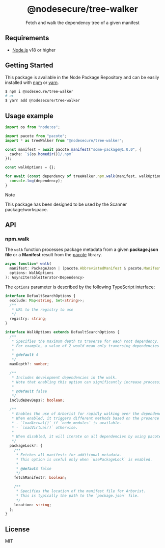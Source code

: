 <p align="center"><h1 align="center">
  @nodesecure/tree-walker
</h1>

<p align="center">
  Fetch and walk the dependency tree of a given manifest
</p>

## Requirements
- [Node.js](https://nodejs.org/en/) v18 or higher

## Getting Started

This package is available in the Node Package Repository and can be easily installed with [npm](https://docs.npmjs.com/getting-started/what-is-npm) or [yarn](https://yarnpkg.com).

```bash
$ npm i @nodesecure/tree-walker
# or
$ yarn add @nodesecure/tree-walker
```

## Usage example

```ts
import os from "node:os";

import pacote from "pacote";
import * as treeWalker from "@nodesecure/tree-walker";

const manifest = await pacote.manifest("some-package@1.0.0", {
  cache: `${os.homedir()}/.npm`
});

const walkOptions = {};

for await (const dependency of treeWalker.npm.walk(manifest, walkOptions)) {
  console.log(dependency);
}
```

> [!NOTE]
> This package has been designed to be used by the Scanner package/workspace.

## API

### npm.walk

The `walk` function processes package metadata from a given **package.json file** or a **Manifest** result from the [pacote](https://www.npmjs.com/package/pacote) library.

```ts
async function* walk(
  manifest: PackageJson | (pacote.AbbreviatedManifest & pacote.ManifestResult),
  options: WalkOptions
): AsyncIterableIterator<Dependency> 
```

The `options` parameter is described by the following TypeScript interface:

```ts
interface DefaultSearchOptions {
  exclude: Map<string, Set<string>>;
  /**
   * URL to the registry to use
   */
  registry: string;
}

interface WalkOptions extends DefaultSearchOptions {
  /**
   * Specifies the maximum depth to traverse for each root dependency.
   * For example, a value of 2 would mean only traversing dependencies and their immediate dependencies.
   *
   * @default 4
   */
  maxDepth?: number;

  /**
   * Includes development dependencies in the walk.
   * Note that enabling this option can significantly increase processing time.
   *
   * @default false
   */
  includeDevDeps?: boolean;

  /**
   * Enables the use of Arborist for rapidly walking over the dependency tree.
   * When enabled, it triggers different methods based on the presence of `node_modules`:
   * - `loadActual()` if `node_modules` is available.
   * - `loadVirtual()` otherwise.
   *
   * When disabled, it will iterate on all dependencies by using pacote
   */
  packageLock?: {
    /**
     * Fetches all manifests for additional metadata.
     * This option is useful only when `usePackageLock` is enabled.
     *
     * @default false
     */
    fetchManifest?: boolean;

    /**
     * Specifies the location of the manifest file for Arborist.
     * This is typically the path to the `package.json` file.
     */
    location: string;
  };
}
```

## License
MIT
